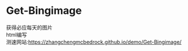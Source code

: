 # Get-Bingimage  
获得必应每天的图片  
html编写    
测速网站:https://zhangchengmcbedrock.github.io/demo/Get-Bingimage/
